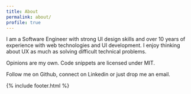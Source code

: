```yaml
---
title: About
permalink: about/
profile: true
---
```


I am a Software Engineer with strong UI design skills and over 10 years of experience with web technologies and UI development. I enjoy thinking about UX as much as solving difficult technical problems.

Opinions are my own. Code snippets are licensed under MIT.

Follow me on Github, connect on Linkedin or just drop me an email.

{% include footer.html %}